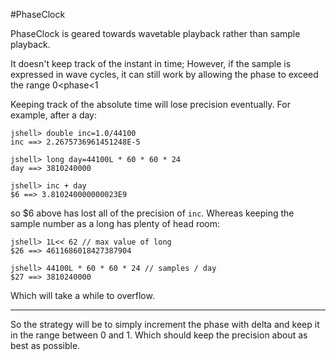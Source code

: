 
#PhaseClock

PhaseClock is geared towards wavetable playback rather than sample playback. 

It doesn't keep track of the instant in time; However, if the sample is expressed in wave cycles, it can still work by allowing the phase to exceed the range 0<phase<1


Keeping track of the absolute time will lose precision eventually. For example, after a day: 
```
jshell> double inc=1.0/44100
inc ==> 2.2675736961451248E-5

jshell> long day=44100L * 60 * 60 * 24
day ==> 3810240000

jshell> inc + day
$6 ==> 3.810240000000023E9
```
so $6 above has lost all of the precision of `inc`.
Whereas keeping the sample number as a long has plenty of head room: 

```
jshell> 1L<< 62 // max value of long
$26 ==> 4611686018427387904

jshell> 44100L * 60 * 60 * 24 // samples / day
$27 ==> 3810240000
```

Which will take a while to overflow.

---
So the strategy will be to simply increment the phase with delta and keep it in the range between 0 and 1. Which
 should keep the precision about as best as possible. 



